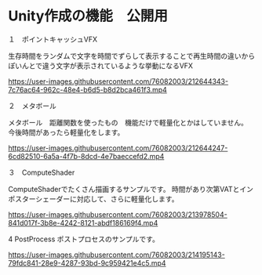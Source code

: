 # Unity作成の機能　公開用

１　ポイントキャッシュVFX

生存時間をランダムで文字を時間でずらして表示することで再生時間の違いからぽいんとで違う文字が表示されているような挙動になるVFX

https://user-images.githubusercontent.com/76082003/212644343-7c76ac64-962c-48e4-b6d5-b8d2bca461f3.mp4


２　メタボール

メタボール　距離関数を使ったもの　機能だけで軽量化とかはしていません。
今後時間があったら軽量化をします。

https://user-images.githubusercontent.com/76082003/212644247-6cd82510-6a5a-4f7b-8dcd-4e7baeccefd2.mp4

３　ComputeShader

ComputeShaderでたくさん描画するサンプルです。
時間があり次第VATとインポスターシェーダーに対応して、さらに軽量化します。

https://user-images.githubusercontent.com/76082003/213978504-841d017f-3b8e-4242-8121-abdf186169f4.mp4

4 PostProcess
ポストプロセスのサンプルです。

https://user-images.githubusercontent.com/76082003/214195143-79fdc841-28e9-4287-93bd-9c959421e4c5.mp4
